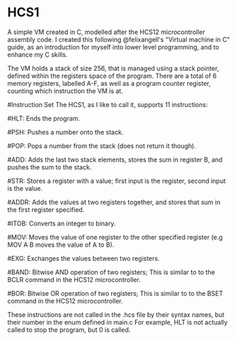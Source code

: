 # HCS1
A simple VM created in C, modelled after the HCS12 microcontroller assembly code. I created this following @felixangell's "Virtual machine in C" guide, as an introduction for myself into lower level programming, and to enhance my C skills. 

The VM holds a stack of size 256, that is managed using a stack pointer, defined within the registers space of the program. There are a total of 6 memory registers, labelled A-F, as well as a program counter register, counting which instruction the VM is at.

#Instruction Set
The HCS1, as I like to call it, supports 11 instructions:

  #HLT:
      Ends the program.
  
  #PSH:
      Pushes a number onto the stack.
      
  #POP:
      Pops a number from the stack (does not return it though).
      
  #ADD:
      Adds the last two stack elements, stores the sum in register B, and pushes the sum to the stack.
  
  #STR:
      Stores a register with a value; first input is the register, second input is the value.
  
  #ADDR:
      Adds the values at two registers together, and stores that sum in the first register specified.
  
  #ITOB:
      Converts an integer to binary.
  
  #MOV:
      Moves the value of one register to the other specified register (e.g MOV A B moves the value of A to B). 
  
  #EXG:
      Exchanges the values between two registers.
  
  #BAND:
      Bitwise AND operation of two registers; This is similar to to the BCLR command in the HCS12 microcontroller.
  
  #BOR:
      Bitwise OR operation of two registers; This is similar to to the BSET command in the HCS12 microcontroller.
      
  These instructions are not called in the .hcs file by their syntax names, but their number in the enum defined in main.c For example, HLT is not actually called to stop the program, but 0 is called.
